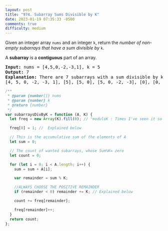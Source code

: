 ```yaml
---
layout: post
title: "974. Subarray Sums Divisible by K"
date: 2023-01-19 07:35:33 -0500
comments: true
difficulty: medium
---
```


Given an integer array `nums` and an integer `k`, return the _number of non-empty subarrays that have a sum divisible by_ `k`.

A **subarray** is a **contiguous** part of an array.

<pre><strong>Input:</strong> nums = [4,5,0,-2,-3,1], k = 5
<strong>Output:</strong> 7
<strong>Explanation:</strong> There are 7 subarrays with a sum divisible by k = 5:
[4, 5, 0, -2, -3, 1], [5], [5, 0], [5, 0, -2, -3], [0], [0, -2, -3], [-2, -3]
</pre>

```javascript
/**
 * @param {number[]} nums
 * @param {number} k
 * @return {number}
 */
var subarraysDivByK = function (A, K) {
  let freq = new Array(K).fill(0); // "moduloK : Times I've seen it so far"

  freq[0] = 1; //  Explained below

  // This is the accumulative sum of the elements of A
  let sum = 0;

  // The count of wanted subarrays, whose Sum%K= zero
  let count = 0;

  for (let i = 0; i < A.length; i++) {
    sum = sum + A[i];

    var remainder = sum % K;

    //ALWAYS CHOOSE THE POSITIVE REMAINDER
    if (remainder < 0) remainder += K; // Explained below

    count += freq[remainder];

    freq[remainder]++;
  }
  return count;
};
```
